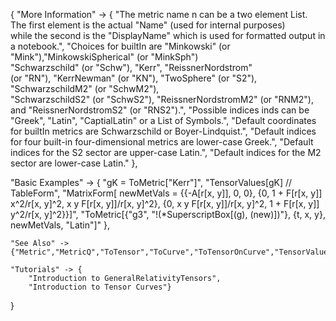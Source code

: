 {
  "More Information" -> {
      "The metric name n can be a two element List. The first element is the actual \"Name\" (used for internal purposes) \
while the second is the \"DisplayName\" which is used for formatted output in a notebook.",
"Choices for builtIn are \"Minkowski\" (or \"Mink\"),\"MinkowskiSpherical\" (or \"MinkSph\") \
\"Schwarzschild\" (or \"Schw\"), \"Kerr\", \"ReissnerNordstrom\" \
  (or \"RN\"), \"KerrNewman\" (or \"KN\"), \"TwoSphere\" (or \"S2\"), \"SchwarzschildM2\" (or \"SchwM2\"), \
\"SchwarzschildS2\" (or \"SchwS2\"), \"ReissnerNordstromM2\" (or \"RNM2\"), \
  and \"ReissnerNordstromS2\" (or \"RNS2\").",
  "Possible indices inds can be \"Greek\", \"Latin\", \"CaptialLatin\" or a List of Symbols.",
  "Default coordinates for builtIn metrics are Schwarzschild or Boyer-Lindquist.",
  "Default indices for four built-in four-dimensional metrics are lower-case Greek.",
  "Default indices for the S2 sector are upper-case Latin.",
  "Default indices for the M2 sector are lower-case Latin."
  },

  "Basic Examples" -> {
    "gK = ToMetric[\"Kerr\"]",
    "TensorValues[gK] // TableForm",
    "MatrixForm[
    newMetVals = {{-A[r[x, y]], 0, 0}, {0, 1 + F[r[x, y]] x^2/r[x, y]^2,
    x y F[r[x, y]]/r[x, y]^2}, {0, x y F[r[x, y]]/r[x, y]^2,
    1 + F[r[x, y]] y^2/r[x, y]^2}}]",
    "ToMetric[{\"g3\", \"\!\(\*SuperscriptBox[\(g\), \(new\)]\)\"}, {t, x, y}, newMetVals, \"Latin\"]"
    },

    "See Also" ->
    {"Metric","MetricQ","ToTensor","ToCurve","ToTensorOnCurve","TensorValues"},

    "Tutorials" -> {
        "Introduction to GeneralRelativityTensors",
        "Introduction to Tensor Curves"}

}
